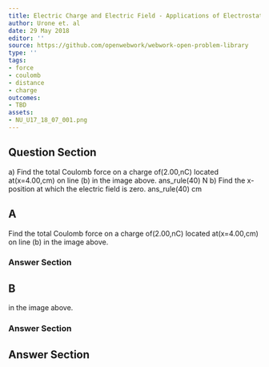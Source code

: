 ```yaml
---
title: Electric Charge and Electric Field - Applications of Electrostatics
author: Urone et. al
date: 29 May 2018
editor: ''
source: https://github.com/openwebwork/webwork-open-problem-library
type: ''
tags:
- force
- coulomb
- distance
- charge
outcomes:
- TBD
assets:
- NU_U17_18_07_001.png
---
```


## Question Section 

a) Find the total Coulomb force on a charge of(2.00,nC) located at(x=4.00,cm) on line (b) in the image above.
ans_rule(40) N
b) Find the x-position at which the electric field is zero.
ans_rule(40) cm
## A
Find the total Coulomb force on a charge of(2.00,nC) located at(x=4.00,cm) on line (b) in the image above.
### Answer Section
## B
in the image above.
### Answer Section


## Answer Section

